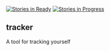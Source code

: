 [![Stories in Ready](https://badge.waffle.io/MptySquare/tracker.svg?label=ready&title=Ready)](http://waffle.io/MptySquare/tracker)
[![Stories in Progress](https://badge.waffle.io/MptySquare/tracker.svg?label=in%20progress&title=In%20Progress)](http://waffle.io/MptySquare/tracker)

## tracker

A tool for tracking yourself
